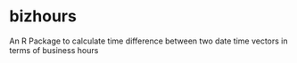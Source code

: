 # bizhours
An R Package to calculate time difference between two date time vectors in terms of business hours